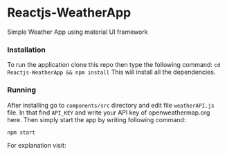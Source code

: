 # Reactjs-WeatherApp

Simple Weather App using material UI framework

### Installation
To run the application clone this repo then type the following command:
`` cd Reactjs-WeatherApp && npm install ``
This will install all the dependencies.

### Running
After installing go to ``components/src`` directory and edit file ``weatherAPI.js`` file.
In that find ``API_KEY`` and write your API key of openweathermap.org here. Then simply start the app by  writing following command:

``npm start``

For explanation visit:

